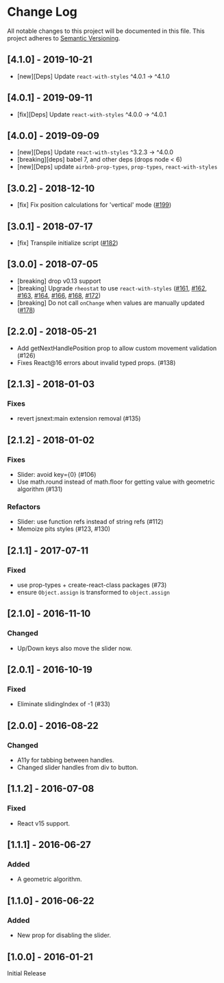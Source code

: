 # Change Log

All notable changes to this project will be documented in this file.
This project adheres to [Semantic Versioning](http://semver.org/).

## [4.1.0] - 2019-10-21
- [new][Deps] Update `react-with-styles` ^4.0.1 -> ^4.1.0

## [4.0.1] - 2019-09-11
- [fix][Deps] Update `react-with-styles` ^4.0.0 -> ^4.0.1

## [4.0.0] - 2019-09-09
- [new][Deps] Update `react-with-styles` ^3.2.3 -> ^4.0.0
- [breaking][deps] babel 7, and other deps (drops node < 6)
- [new][Deps] update `airbnb-prop-types`, `prop-types`, `react-with-styles`

## [3.0.2] - 2018-12-10
- [fix] Fix position calculations for 'vertical' mode ([#199](https://github.com/airbnb/rheostat/pull/199))

## [3.0.1] - 2018-07-17
- [fix] Transpile initialize script ([#182](https://github.com/airbnb/rheostat/pull/182))

## [3.0.0] - 2018-07-05
- [breaking] drop v0.13 support
- [breaking] Upgrade `rheostat` to use `react-with-styles` ([#161](https://github.com/airbnb/rheostat/pull/161), [#162](https://github.com/airbnb/rheostat/pull/162), [#163](https://github.com/airbnb/rheostat/pull/163), [#164](https://github.com/airbnb/rheostat/pull/164), [#166](https://github.com/airbnb/rheostat/pull/166), [#168](https://github.com/airbnb/rheostat/pull/168), [#172](https://github.com/airbnb/rheostat/pull/172))
- [breaking] Do not call `onChange` when values are manually updated ([#178](https://github.com/airbnb/rheostat/pull/178))

## [2.2.0] - 2018-05-21

- Add getNextHandlePosition prop to allow custom movement validation (#126)
- Fixes React@16 errors about invalid typed props. (#138)

## [2.1.3] - 2018-01-03

### Fixes

- revert jsnext:main extension removal (#135)

## [2.1.2] - 2018-01-02

### Fixes

- Slider: avoid key={0} (#106)
- Use math.round instead of math.floor for getting value with geometric algorithm (#131)

### Refactors

- Slider: use function refs instead of string refs (#112)
- Memoize pits styles (#123, #130)

## [2.1.1] - 2017-07-11

### Fixed

- use prop-types + create-react-class packages (#73)
- ensure `Object.assign` is transformed to `object.assign`

## [2.1.0] - 2016-11-10

### Changed

- Up/Down keys also move the slider now.

## [2.0.1] - 2016-10-19

### Fixed

- Eliminate slidingIndex of -1 (#33)

## [2.0.0] - 2016-08-22

### Changed

- A11y for tabbing between handles.
- Changed slider handles from div to button.

## [1.1.2] - 2016-07-08

### Fixed

- React v15 support.

## [1.1.1] - 2016-06-27

### Added

- A geometric algorithm.

## [1.1.0] - 2016-06-22

### Added

- New prop for disabling the slider.

## [1.0.0] - 2016-01-21

Initial Release

